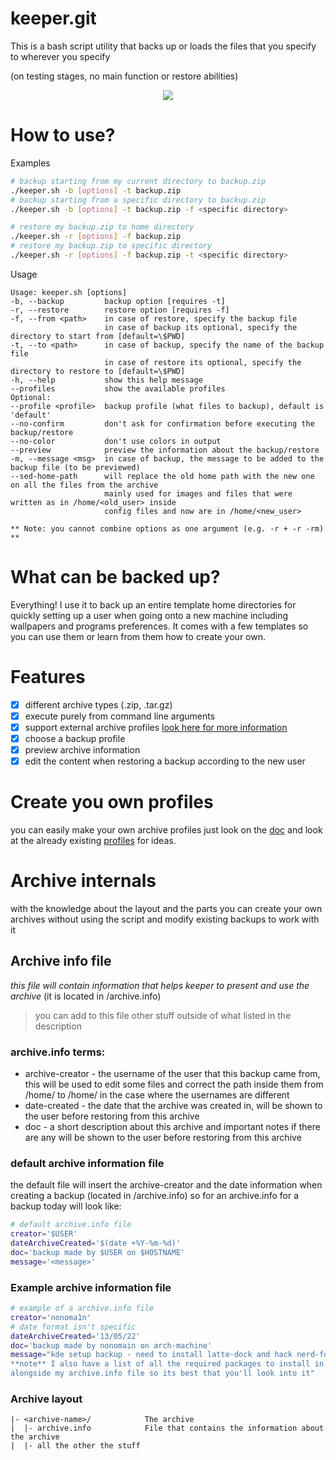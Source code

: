 # keeper.git
This is a bash script utility that backs up or loads
the files that you specify to wherever you specify

(on testing stages, no main function or restore abilities)

<p align="center">
  <img src="https://img.shields.io/github/repo-size/nonomain/keeper?style=for-the-badge">
</p>

# How to use?
Examples
```sh
# backup starting from my current directory to backup.zip
./keeper.sh -b [options] -t backup.zip
# backup starting from a specific directory to backup.zip
./keeper.sh -b [options] -t backup.zip -f <specific directory>

# restore my backup.zip to home directory
./keeper.sh -r [options] -f backup.zip
# restore my backup.zip to specific directory
./keeper.sh -r [options] -f backup.zip -t <specific directory>
```

Usage
```
Usage: keeper.sh [options]
-b, --backup         backup option [requires -t]
-r, --restore        restore option [requires -f]
-f, --from <path>    in case of restore, specify the backup file
                     in case of backup its optional, specify the directory to start from [default=\$PWD]
-t, --to <path>      in case of backup, specify the name of the backup file
                     in case of restore its optional, specify the directory to restore to [default=\$PWD]
-h, --help           show this help message
--profiles           show the available profiles
Optional:
--profile <profile>  backup profile (what files to backup), default is 'default'
--no-confirm         don't ask for confirmation before executing the backup/restore
--no-color           don't use colors in output
--preview            preview the information about the backup/restore
-m, --message <msg>  in case of backup, the message to be added to the backup file (to be previewed)
--sed-home-path      will replace the old home path with the new one on all the files from the archive
                     mainly used for images and files that were written as in /home/<old_user> inside
                     config files and now are in /home/<new_user>

** Note: you cannot combine options as one argument (e.g. -r + -r -rm) **
```

# What can be backed up?
Everything! I use it to back up an entire template home
directories for quickly setting up a user when going onto a new machine
including wallpapers and programs preferences.
It comes with a few templates so you can use them or learn
from them how to create your own.

# Features
- [x] different archive types (.zip, .tar.gz)
- [x] execute purely from command line arguments
- [x] support external archive profiles [look here for more information](./PROFILES.md)
- [x] choose a backup profile
- [x] preview archive information
- [x] edit the content when restoring a backup according to the new user

# Create you own profiles
you can easily make your own archive profiles just look on the [doc](./PROFILES.md)
and look at the already existing [profiles](./profiles/) for ideas.

# Archive internals
with the knowledge about the layout and the parts you can create your own archives without
using the script and modify existing backups to work with it
## Archive info file
*this file will contain information that helps keeper to present and use the archive*
(it is located in <archive-dir>/archive.info)
> you can add to this file other stuff outside of what listed in the description
### archive.info terms:
* archive-creator - the username of the user that this backup came from, this will be used to
                   edit some files and correct the path inside them from /home/<olduser>
                   to /home/<newuser> in the case where the usernames are different
* date-created    - the date that the archive was created in, will be shown to the user before
                   restoring from this archive
* doc             - a short description about this archive and important notes if there are any
                   will be shown to the user before restoring from this archive
### default archive information file
the default file will insert the archive-creator and the date information
when creating a backup (located in <archive-dir>/archive.info)
so for an archive.info for a backup today will look like:
```sh
# default archive.info file
creator='$USER'
dateArchiveCreated='$(date +%Y-%m-%d)'
doc='backup made by $USER on $HOSTNAME'
message='<message>'
```
### Example archive information file
```sh
# example of a archive.info file
creator='nonoma1n'
# date format isn't specific
dateArchiveCreated='13/05/22'
doc='backup made by nonomain on arch-machine'
message="kde setup backup - need to install latte-dock and hack nerd-font in order to use it
**note** I also have a list of all the required packages to install in 'required.txt'
alongside my archive.info file so its best that you'll look into it"
```
### Archive layout
```
|- <archive-name>/            The archive
|  |- archive.info            File that contains the information about the archive
|  |- all the other the stuff
```
